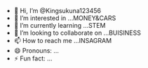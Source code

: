 - 👋 Hi, I’m @Kingsukuna123456
- 👀 I’m interested in ...MONEY&CARS
- 🌱 I’m currently learning ...STEM
- 💞️ I’m looking to collaborate on ...BUISINESS
- 📫 How to reach me ...INSAGRAM
- 😄 Pronouns: ...
- ⚡ Fun fact: ...

<!---
Kingsukuna123456/Kingsukuna123456 is a ✨ special ✨ repository because its `README.md` (this file) appears on your GitHub profile.
You can click the Preview link to take a look at your changes.
--->
